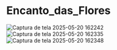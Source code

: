 # Encanto_das_Flores

![Captura de tela 2025-05-20 162242](https://github.com/user-attachments/assets/6a77f45e-2616-49fc-87ec-0acac84969b2)
![Captura de tela 2025-05-20 162335](https://github.com/user-attachments/assets/0c411ac2-ee1d-41f0-bdf8-b9b738822727)
![Captura de tela 2025-05-20 162348](https://github.com/user-attachments/assets/414940bd-d781-4bc6-a1ed-473a0ffeb39f)
